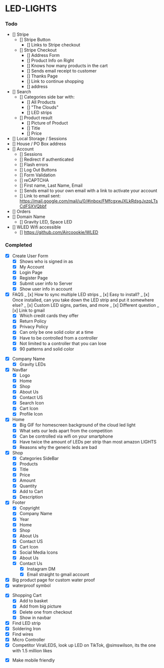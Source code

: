 # LED-LIGHTS

### Todo

- [] Stripe
  - [] Stripe Button
    - [] Links to Stripe checkout
  - [] Stripe Checkout
    - [] Address Form
    - [] Product Info on Right
    - [] Knows how many products in the cart
    - [] Sends email receipt to customer
    - [] Thanks Page
    - [] Link to continue shopping
    - [] address
- [] Search
  - [] Categories side bar with:
    - [] All Products
    - [] "The Clouds"
    - [] LED strips
  - [] Product result
    - [] Picture of Product
    - [] Title
    - [] Price
- [] Local Storage / Sessions
- [] House / PO Box address
- [] Account
  - [] Sessions
  - [] Redirect if authenticated
  - [] Flash errors
  - [] Log Out Buttons
  - [] Form Validation
  - [] reCAPTCHA
  - [] First name, Last Name, Email
  - [] Sends email to your own email with a link to activate your account
  - [] Link to email sent: https://mail.google.com/mail/u/0/#inbox/FMfcgxwJXLkRdsgJxzpLTsCdFSXVQbbf
- [] Orders
- [] Domain Name
  - [] Gravity LED, Space LED
- [] WLED Wifi accessible
  - [] https://github.com/Aircoookie/WLED

### Completed

- [x] Create User Form
  - [x] Shows who is signed in as
  - [x] My Account
  - [x] Login Page
  - [x] Register Page
  - [x] Submit user info to Server
  - [x] Show user info in account
- [x] FAQS
      _ [x] How to sync multiple LED strips
      _ [x] Easy to install?
      _ [x] Once installed, can you take down the LED strip and put it somewhere else?
      _ [x] Custom LED signs, parties, and more
      _ [x] Different question
      _ [x] Link to gmail
  - [x] Which credit cards they offer
  - [x] Return Policy
  - [x] Privacy Policy
  - [x] Can only be one solid color at a time
  - [x] Have to be controlled from a controller
  - [x] Not limited to a controller that you can lose
  - [x] 90 patterns and solid color

* [x] Company Name
  - [x] Gravity LEDs
* [x] NavBar
  - [x] Logo
  - [x] Home
  - [x] Shop
  - [x] About Us
  - [x] Contact US
  - [x] Search Icon
  - [x] Cart Icon
  - [x] Profile Icon
* [x] Home
  - [x] Big GIF for homescreen background of the cloud led light
  - [x] What sets our leds apart from the competition
  - [x] Can be controlled via wifi on your smartphone
  - [x] Have twice the amount of LEDs per strip than most amazon LIGHTS
  - [x] Reasons why the generic leds are bad
* [x] Shop
  - [x] Categories SideBar
  - [x] Products
  - [x] Title
  - [x] Price
  - [x] Amount
  - [x] Quantity
  - [x] Add to Cart
  - [x] Description
* [x] Footer
  - [x] Copyright
  - [x] Company Name
  - [x] Year
  - [x] Home
  - [x] Shop
  - [x] About Us
  - [x] Contact US
  - [x] Cart Icon
  - [x] Social Media Icons
  - [x] About Us
  - [x] Contact Us
    - [x] Instagram DM
    - [x] Email straight to gmail account
* [x] Big product page for custom water proof
* [x] waterproof symbol

- [x] Shopping Cart
  - [x] Add to basket
  - [x] Add from big picture
  - [x] Delete one from checkout
  - [x] Show in navbar
- [x] Find LED strip
- [x] Soldering Iron
- [x] Find wires
- [x] Micro Controller
- [x] Competitor ViralLEDS, look up LED on TikTok, @simswilson, its the one with 1.5 million likes

* [x] Make mobile friendly
